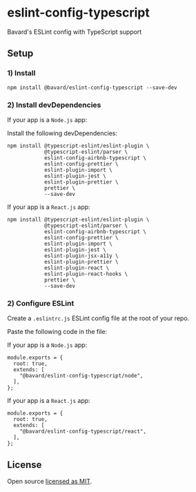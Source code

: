 # eslint-config-typescript

Bavard's ESLint config with TypeScript support

## Setup

### 1) Install

```
npm install @bavard/eslint-config-typescript --save-dev
```

### 2) Install devDependencies

If your app is a `Node.js` app:

Install the following devDependencies:

```
npm install @typescript-eslint/eslint-plugin \
            @typescript-eslint/parser \
            eslint-config-airbnb-typescript \
            eslint-config-prettier \
            eslint-plugin-import \
            eslint-plugin-jest \
            eslint-plugin-prettier \
            prettier \
            --save-dev
```

If your app is a `React.js` app:

```
npm install @typescript-eslint/eslint-plugin \
            @typescript-eslint/parser \
            eslint-config-airbnb-typescript \
            eslint-config-prettier \
            eslint-plugin-import \
            eslint-plugin-jest \
            eslint-plugin-jsx-a11y \
            eslint-plugin-prettier \
            eslint-plugin-react \
            eslint-plugin-react-hooks \
            prettier \
            --save-dev
```

### 2) Configure ESLint

Create a `.eslintrc.js` ESLint config file at the root of your repo.

Paste the following code in the file:

If your app is a `Node.js` app:

```
module.exports = {
  root: true,
  extends: [
    "@bavard/eslint-config-typescript/node",
  ],
};
```

If your app is a `React.js` app:

```
module.exports = {
  root: true,
  extends: [
    "@bavard/eslint-config-typescript/react",
  ],
};
```

## License

Open source [licensed as MIT](https://github.com/iamturns/eslint-config-airbnb-typescript/blob/master/LICENSE).
